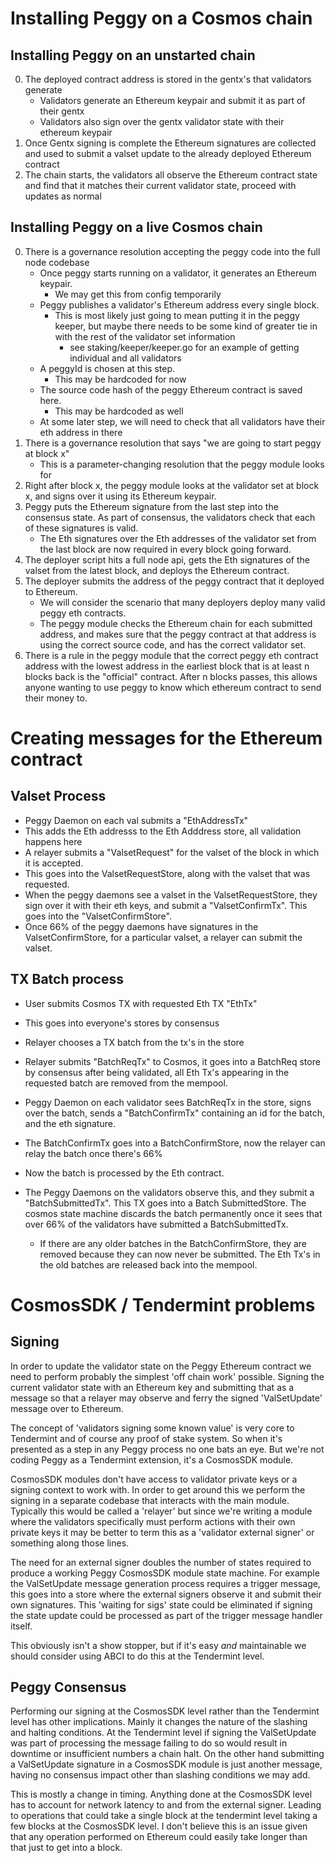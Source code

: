 # Installing Peggy on a Cosmos chain

## Installing Peggy on an unstarted chain

0. The deployed contract address is stored in the gentx's that validators generate
   - Validators generate an Ethereum keypair and submit it as part of their gentx
   - Validators also sign over the gentx validator state with their ethereum keypair
1. Once Gentx signing is complete the Ethereum signatures are collected and used to submit a valset update to the already deployed Ethereum contract
2. The chain starts, the validators all observe the Ethereum contract state and find that it matches their current validator state, proceed with updates as normal

## Installing Peggy on a live Cosmos chain

0. There is a governance resolution accepting the peggy code into the full node codebase
   - Once peggy starts running on a validator, it generates an Ethereum keypair.
     - We may get this from config temporarily
   - Peggy publishes a validator's Ethereum address every single block.
     - This is most likely just going to mean putting it in the peggy keeper, but maybe there needs to be some kind of greater tie in with the rest of the validator set information
       - see staking/keeper/keeper.go for an example of getting individual and all validators
   - A peggyId is chosen at this step.
     - This may be hardcoded for now
   - The source code hash of the peggy Ethereum contract is saved here.
     - This may be hardcoded as well
   - At some later step, we will need to check that all validators have their eth address in there
1. There is a governance resolution that says "we are going to start peggy at block x"
   - This is a parameter-changing resolution that the peggy module looks for
1. Right after block x, the peggy module looks at the validator set at block x, and signs over it using its Ethereum keypair.
1. Peggy puts the Ethereum signature from the last step into the consensus state. As part of consensus, the validators check that each of these signatures is valid.
   - The Eth signatures over the Eth addresses of the validator set from the last block are now required in every block going forward.
1. The deployer script hits a full node api, gets the Eth signatures of the valset from the latest block, and deploys the Ethereum contract.
1. The deployer submits the address of the peggy contract that it deployed to Ethereum.
   - We will consider the scenario that many deployers deploy many valid peggy eth contracts.
   - The peggy module checks the Ethereum chain for each submitted address, and makes sure that the peggy contract at that address is using the correct source code, and has the correct validator set.
1. There is a rule in the peggy module that the correct peggy eth contract address with the lowest address in the earliest block that is at least n blocks back is the "official" contract. After n blocks passes, this allows anyone wanting to use peggy to know which ethereum contract to send their money to.

# Creating messages for the Ethereum contract

## Valset Process

- Peggy Daemon on each val submits a "EthAddressTx"
- This adds the Eth addresss to the Eth Adddress store, all validation happens here
- A relayer submits a "ValsetRequest" for the valset of the block in which it is accepted.
- This goes into the ValsetRequestStore, along with the valset that was requested.
- When the peggy daemons see a valset in the ValsetRequestStore, they sign over it with their eth keys, and submit a "ValsetConfirmTx". This goes into the "ValsetConfirmStore".
- Once 66% of the peggy daemons have signatures in the ValsetConfirmStore, for a particular valset, a relayer can submit the valset.

## TX Batch process

- User submits Cosmos TX with requested Eth TX "EthTx"
- This goes into everyone's stores by consensus
- Relayer chooses a TX batch from the tx's in the store
- Relayer submits "BatchReqTx" to Cosmos, it goes into a BatchReq store by consensus after being validated, all Eth Tx's appearing in the requested batch are removed from the mempool.
- Peggy Daemon on each validator sees BatchReqTx in the store, signs over the batch, sends a "BatchConfirmTx" containing an id for the batch, and the eth signature.
- The BatchConfirmTx goes into a BatchConfirmStore, now the relayer can relay the batch once there's 66%

- Now the batch is processed by the Eth contract.
- The Peggy Daemons on the validators observe this, and they submit a "BatchSubmittedTx". This TX goes into a Batch SubmittedStore. The cosmos state machine discards the batch permanently once it sees that over 66% of the validators have submitted a BatchSubmittedTx.
  - If there are any older batches in the BatchConfirmStore, they are removed because they can now never be submitted. The Eth Tx's in the old batches are released back into the mempool.

# CosmosSDK / Tendermint problems

## Signing

In order to update the validator state on the Peggy Ethereum contract we need to perform probably the simplest 'off chain work' possible. Signing the current validator state with an Ethereum key and submitting that as a message
so that a relayer may observe and ferry the signed 'ValSetUpdate' message over to Ethereum.

The concept of 'validators signing some known value' is very core to Tendermint and of course any proof of stake system. So when it's presented as a step in any Peggy process no one bats an eye. But we're not coding Peggy as a Tendermint extension, it's a CosmosSDK module.

CosmosSDK modules don't have access to validator private keys or a signing context to work with. In order to get around this we perform the signing in a separate codebase that interacts with the main module. Typically this would be called a 'relayer' but since we're writing a module where the validators specifically must perform actions with their own private keys it may be better to term this as a 'validator external signer' or something along those lines.

The need for an external signer doubles the number of states required to produce a working Peggy CosmosSDK module state machine. For example the ValSetUpdate message generation process requires a trigger message, this goes into a store where the external signers observe it and submit their own signatures. This 'waiting for sigs' state could be eliminated if signing the state update could be processed as part of the trigger message handler itself.

This obviously isn't a show stopper, but if it's easy _and_ maintainable we should consider using ABCI to do this at the Tendermint level.

## Peggy Consensus

Performing our signing at the CosmosSDK level rather than the Tendermint level has other implications. Mainly it changes the nature of the slashing and halting conditions. At the Tendermint level if signing the ValSetUpdate was part of processing the message failing to do so would result in downtime or insufficient numbers a chain halt. On the other hand submitting a ValSetUpdate signature in a CosmosSDK module is just another message, having no consensus impact other than slashing conditions we may add.

This is mostly a change in timing. Anything done at the CosmosSDK level has to account for network latency to and from the external signer. Leading to operations that could take a single block at the tendermint level taking a few blocks at the CosmosSDK level. I don't believe this is an issue given that any operation performed on Ethereum could easily take longer than that just to get into a block.
